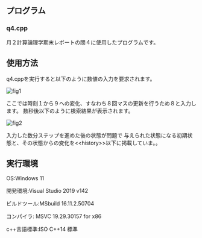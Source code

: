 ## プログラム
### q4.cpp
月２計算論理学期末レポートの問４に使用したプログラムです。
## 使用方法
q4.cppを実行すると以下のように数値の入力を要求されます。


![fig1](https://github.com/zenon-paul/Computational_Logic_final_report/issues/1#issue-2810769651)


ここでは時刻１から９への変化、すなわち８回マスの更新を行うため８と入力します。
数秒後以下のように検索結果が表示されます。


![fig2](https://github.com/zenon-paul/Computational_Logic_final_report/issues/2#issue-2810769888)


入力した数分ステップを進めた後の状態が問題で
与えられた状態になる初期状態と、その状態からの変化を\<\<history\>\>以下に掲載していま。。

## 実行環境
OS:Windows 11

開発環境:Visual Studio 2019 v142

ビルドツール:MSbuild 16.11.2.50704

コンパイラ: MSVC 19.29.30157 for x86

c++言語標準:ISO C++14 標準
